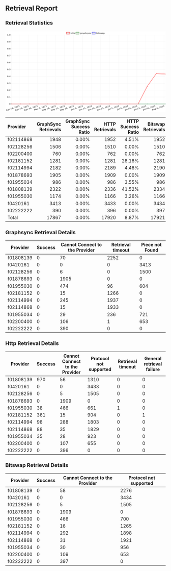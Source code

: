 ## Retrieval Report
### Retrieval Statistics
<img src="https://raw.githubusercontent.com/data-preservation-programs/filplus-checker-assets/main/filecoin-project/filecoin-plus-large-datasets/issues/1573/1691491619322.png"/>

| Provider  | GraphSync Retrievals | GraphSync Success Ratio | HTTP Retrievals | HTTP Success Ratio | Bitswap Retrievals | Bitswap Success Ratio |
| :-------- | -------------------: | ----------------------: | --------------: | -----------------: | -----------------: | --------------------: |
| f02114868 |                 1948 |                   0.00% |            1952 |              4.51% |               1952 |                 0.00% |
| f02128256 |                 1506 |                   0.00% |            1510 |              0.00% |               1510 |                 0.00% |
| f02200400 |                  760 |                   0.00% |             762 |              0.00% |                762 |                 0.00% |
| f02181152 |                 1281 |                   0.00% |            1281 |             28.18% |               1281 |                 0.00% |
| f02114994 |                 2182 |                   0.00% |            2189 |              4.48% |               2190 |                 0.00% |
| f01878693 |                 1905 |                   0.00% |            1909 |              0.00% |               1909 |                 0.00% |
| f01955034 |                  986 |                   0.00% |             986 |              3.55% |                986 |                 0.00% |
| f01808139 |                 2322 |                   0.00% |            2336 |             41.52% |               2334 |                 0.00% |
| f01955030 |                 1174 |                   0.00% |            1166 |              3.26% |               1166 |                 0.00% |
| f0420161  |                 3413 |                   0.00% |            3433 |              0.00% |               3434 |                 0.00% |
| f02222222 |                  390 |                   0.00% |             396 |              0.00% |                397 |                 0.00% |
| Total     |                17867 |                   0.00% |           17920 |              8.87% |              17921 |                 0.00% |

### Graphsync Retrieval Details
| Provider  | Success | Cannot Connect to the Provider | Retrieval timeout | Piece not Found |
| --------- | ------- | ------------------------------ | ----------------- | --------------- |
| f01808139 | 0       | 70                             | 2252              | 0               |
| f0420161  | 0       | 0                              | 0                 | 3413            |
| f02128256 | 0       | 6                              | 0                 | 1500            |
| f01878693 | 0       | 1905                           | 0                 | 0               |
| f01955030 | 0       | 474                            | 96                | 604             |
| f02181152 | 0       | 15                             | 1266              | 0               |
| f02114994 | 0       | 245                            | 1937              | 0               |
| f02114868 | 0       | 15                             | 1933              | 0               |
| f01955034 | 0       | 29                             | 236               | 721             |
| f02200400 | 0       | 106                            | 1                 | 653             |
| f02222222 | 0       | 390                            | 0                 | 0               |

### Http Retrieval Details
| Provider  | Success | Cannot Connect to the Provider | Protocol not supported | Retrieval timeout | General retrieval failure |
| --------- | ------- | ------------------------------ | ---------------------- | ----------------- | ------------------------- |
| f01808139 | 970     | 56                             | 1310                   | 0                 | 0                         |
| f0420161  | 0       | 0                              | 3433                   | 0                 | 0                         |
| f02128256 | 0       | 5                              | 1505                   | 0                 | 0                         |
| f01878693 | 0       | 1909                           | 0                      | 0                 | 0                         |
| f01955030 | 38      | 466                            | 661                    | 1                 | 0                         |
| f02181152 | 361     | 15                             | 904                    | 0                 | 1                         |
| f02114994 | 98      | 288                            | 1803                   | 0                 | 0                         |
| f02114868 | 88      | 35                             | 1829                   | 0                 | 0                         |
| f01955034 | 35      | 28                             | 923                    | 0                 | 0                         |
| f02200400 | 0       | 107                            | 655                    | 0                 | 0                         |
| f02222222 | 0       | 396                            | 0                      | 0                 | 0                         |

### Bitswap Retrieval Details
| Provider  | Success | Cannot Connect to the Provider | Protocol not supported |
| --------- | ------- | ------------------------------ | ---------------------- |
| f01808139 | 0       | 58                             | 2276                   |
| f0420161  | 0       | 0                              | 3434                   |
| f02128256 | 0       | 5                              | 1505                   |
| f01878693 | 0       | 1909                           | 0                      |
| f01955030 | 0       | 466                            | 700                    |
| f02181152 | 0       | 16                             | 1265                   |
| f02114994 | 0       | 292                            | 1898                   |
| f02114868 | 0       | 31                             | 1921                   |
| f01955034 | 0       | 30                             | 956                    |
| f02200400 | 0       | 109                            | 653                    |
| f02222222 | 0       | 397                            | 0                      |
